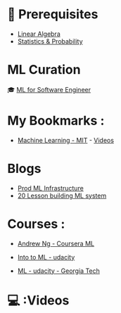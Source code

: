 # :closed_lock_with_key: Prerequisites
* [Linear Algebra](https://github.com/adhikariaman01/BookmarkSiteList/tree/master/MyBookmarkedLink/LinearAlgebra)
* [Statistics & Probability](https://github.com/adhikariaman01/BookmarkSiteList/blob/master/MyBookmarkedLink/Statistics/README.md)


# ML Curation 

:mortar_board: [ML for Software Engineer](https://github.com/ZuzooVn/machine-learning-for-software-engineers)



# My Bookmarks :
* [Machine Learning - MIT](https://ocw.mit.edu/courses/electrical-engineering-and-computer-science/6-867-machine-learning-fall-2006/) - [Videos](https://www.youtube.com/watch?v=h0e2HAPTGF4&t=4s)

# Blogs 
* [Prod ML Infrastructure](https://machinelearningmastery.com/building-a-production-machine-learning-infrastructure/)
* [20 Lesson building ML system](https://www.kdnuggets.com/2015/12/xamat-20-lessons-building-machine-learning-systems.html)

# Courses :
* [Andrew Ng - Coursera ML]()

* [Into to ML - udacity](https://www.udacity.com/course/intro-to-machine-learning--ud120)
* [ML - udacity - Georgia Tech](https://www.udacity.com/course/machine-learning--ud262)

#   :computer: :Videos
